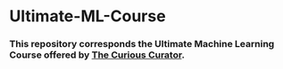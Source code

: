 # Ultimate-ML-Course
### This repository corresponds the Ultimate Machine Learning Course offered by [The Curious Curator](https://thecuriouscurator.in/course/ultimate-machine-learning-course/).
